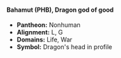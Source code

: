 #### Bahamut (PHB), Dragon god of good
- **Pantheon:** Nonhuman
- **Alignment:** L, G
- **Domains:** Life, War
- **Symbol:** Dragon's head in profile